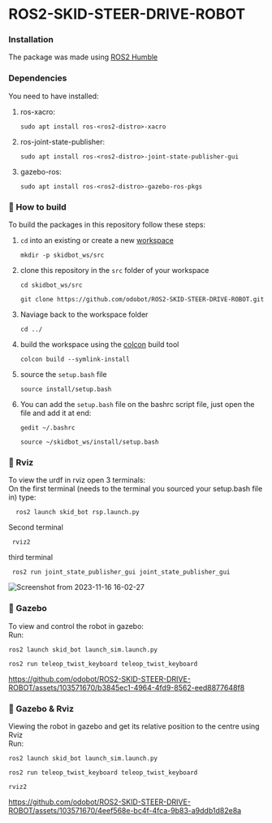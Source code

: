 # ROS2-SKID-STEER-DRIVE-ROBOT
### Installation
The package was made using [ROS2 Humble](https://docs.ros.org/en/humble/index.html)
### Dependencies
You need to have installed:
<br>
1. ros-xacro:
   ```console
   sudo apt install ros-<ros2-distro>-xacro
   ```
2. ros-joint-state-publisher:
   ```console
   sudo apt install ros-<ros2-distro>-joint-state-publisher-gui
   ```
3. gazebo-ros:
   ```console
   sudo apt install ros-<ros2-distro>-gazebo-ros-pkgs
   ```
### :hammer: How to build
To build the packages in this repository follow these steps:
1. `cd` into an existing or create a new [workspace](https://docs.ros.org/en/foxy/Tutorials/Beginner-Client-Libraries/Creating-A-Workspace/Creating-A-Workspace.html)
   ```console
   mkdir -p skidbot_ws/src
   ```
2. clone this repository in the `src` folder of your workspace
   ```console
   cd skidbot_ws/src
   ```
   ```console
   git clone https://github.com/odobot/ROS2-SKID-STEER-DRIVE-ROBOT.git
   ```
3. Naviage back to the workspace folder
   ```console
   cd ../
   ```
4. build the workspace using the [colcon](https://colcon.readthedocs.io/en/released/reference/verb/build.html) build tool
   ```console
   colcon build --symlink-install
   ```
5. source the `setup.bash` file
   ```console
   source install/setup.bash
   ```
6. You can add the `setup.bash` file on the bashrc script file, just open the file and add it at end:
    ```console
    gedit ~/.bashrc
    ```
    ```console
    source ~/skidbot_ws/install/setup.bash
    ```
### :movie_camera: Rviz
To view the urdf in rviz open 3 terminals:
<br>
On the first terminal (needs to the terminal you sourced your setup.bash file in) type: 
```console
  ros2 launch skid_bot rsp.launch.py
  ```
Second terminal
 ```console
  rviz2
  ```
third terminal
 ```console
  ros2 run joint_state_publisher_gui joint_state_publisher_gui
 ```
![Screenshot from 2023-11-16 16-02-27](https://github.com/odobot/ROS2-SKID-STEER-DRIVE-ROBOT/assets/103571670/e7bb611b-5368-44b6-85a7-351850f8b926)
### 🎥 Gazebo
To view and control the robot in gazebo:
<br>
Run:
```console
ros2 launch skid_bot launch_sim.launch.py
```
```console
ros2 run teleop_twist_keyboard teleop_twist_keyboard
```
https://github.com/odobot/ROS2-SKID-STEER-DRIVE-ROBOT/assets/103571670/b3845ec1-4964-4fd9-8562-eed8877648f8
### 🎥 Gazebo & Rviz
Viewing the robot in gazebo and get its relative position to the centre using Rviz
<br>
Run:
```console
ros2 launch skid_bot launch_sim.launch.py
```
```console
ros2 run teleop_twist_keyboard teleop_twist_keyboard
```
```console
rviz2
```
https://github.com/odobot/ROS2-SKID-STEER-DRIVE-ROBOT/assets/103571670/4eef568e-bc4f-4fca-9b83-a9ddb1d82e8a
